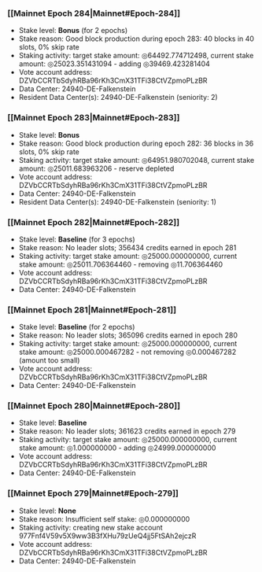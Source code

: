 ### [[Mainnet Epoch 284|Mainnet#Epoch-284]]
* Stake level: **Bonus** (for 2 epochs)
* Stake reason: Good block production during epoch 283: 40 blocks in 40 slots, 0% skip rate
* Staking activity: target stake amount: ◎64492.774712498, current stake amount: ◎25023.351431094 - adding ◎39469.423281404
* Vote account address: DZVbCCRTbSdyhRBa96rKh3CmX31TFi38CtVZpmoPLzBR
* Data Center: 24940-DE-Falkenstein
* Resident Data Center(s): 24940-DE-Falkenstein (seniority: 2)
### [[Mainnet Epoch 283|Mainnet#Epoch-283]]
* Stake level: **Bonus**
* Stake reason: Good block production during epoch 282: 36 blocks in 36 slots, 0% skip rate
* Staking activity: target stake amount: ◎64951.980702048, current stake amount: ◎25011.683963206 - reserve depleted
* Vote account address: DZVbCCRTbSdyhRBa96rKh3CmX31TFi38CtVZpmoPLzBR
* Data Center: 24940-DE-Falkenstein
* Resident Data Center(s): 24940-DE-Falkenstein (seniority: 1)
### [[Mainnet Epoch 282|Mainnet#Epoch-282]]
* Stake level: **Baseline** (for 3 epochs)
* Stake reason: No leader slots; 356434 credits earned in epoch 281
* Staking activity: target stake amount: ◎25000.000000000, current stake amount: ◎25011.706364460 - removing ◎11.706364460
* Vote account address: DZVbCCRTbSdyhRBa96rKh3CmX31TFi38CtVZpmoPLzBR
* Data Center: 24940-DE-Falkenstein
### [[Mainnet Epoch 281|Mainnet#Epoch-281]]
* Stake level: **Baseline** (for 2 epochs)
* Stake reason: No leader slots; 365096 credits earned in epoch 280
* Staking activity: target stake amount: ◎25000.000000000, current stake amount: ◎25000.000467282 - not removing ◎0.000467282 (amount too small)
* Vote account address: DZVbCCRTbSdyhRBa96rKh3CmX31TFi38CtVZpmoPLzBR
* Data Center: 24940-DE-Falkenstein
### [[Mainnet Epoch 280|Mainnet#Epoch-280]]
* Stake level: **Baseline**
* Stake reason: No leader slots; 361623 credits earned in epoch 279
* Staking activity: target stake amount: ◎25000.000000000, current stake amount: ◎1.000000000 - adding ◎24999.000000000
* Vote account address: DZVbCCRTbSdyhRBa96rKh3CmX31TFi38CtVZpmoPLzBR
* Data Center: 24940-DE-Falkenstein
### [[Mainnet Epoch 279|Mainnet#Epoch-279]]
* Stake level: **None**
* Stake reason: Insufficient self stake: ◎0.000000000
* Staking activity: creating new stake account 977Fnf4V59v5X9ww3B3fXHu79zUeQ4jj5FtSAh2ejczR
* Vote account address: DZVbCCRTbSdyhRBa96rKh3CmX31TFi38CtVZpmoPLzBR
* Data Center: 24940-DE-Falkenstein
